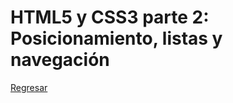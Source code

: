 # HTML5 y CSS3 parte 2: Posicionamiento, listas y navegación

[Regresar](/Primeras%20p%C3%A1ginas%20web/README.md)